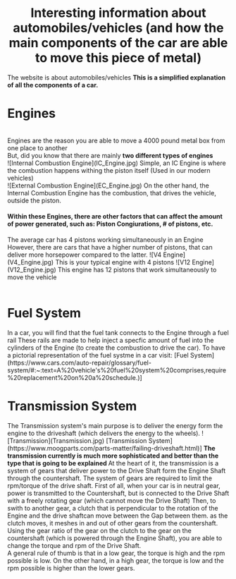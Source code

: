 <h1 align="center">
 Interesting information about automobiles/vehicles (and how the main components of the car are able to move this piece of metal)
</h1>
The website is about automobiles/vehicles
<strong> This is a simplified explanation of all the components of a car. </strong>
<p align="center">
<h1>  <strong> Engines </strong> </h1>
</p>
<br>
Engines are the reason you are able to move a 4000 pound metal box from one place to another
<br>
But, did you know that there are mainly <strong> two different types of engines </strong>
<br>
![Internal Combustion Engine](IC_Engine.jpg)
Simple, an IC Engine is where the combustion happens withing the piston itself (Used in our modern vehicles)
<br>
![External Combustion Engine](EC_Engine.jpg)
On the other hand, the Internal Combustion Engine has the combustion, that drives the vehicle, outside the piston.
<br>
<h4> Within these Engines, there are other factors that can affect the amount of power generated, such as: Piston Congiurations, # of pistons, etc. </h4>
The average car has 4 pistons working simultaneously in an Engine
However, there are cars that have a higher number of pistons, that can deliver more horsepower compared to the latter.
![V4 Engine](V4_Engine.jpg)
This is your typical engine with 4 pistons
![V12 Engine](V12_Engine.jpg)
This engine has 12 pistons that work simultaneously to move the vehicle
<br>
<br>
<h1> Fuel System</h1>
In a car, you will find that the fuel tank connects to the Engine through a fuel rail
These rails are made to help inject a specfic amount of fuel into the cylinders of the Engine (to create the combustion to drive the car).
To have a pictorial representation of the fuel systme in a car visit:
[Fuel System](https://www.cars.com/auto-repair/glossary/fuel-system/#:~:text=A%20vehicle's%20fuel%20system%20comprises,require%20replacement%20on%20a%20schedule.)]
<br>
<h1> Transmission System </h1>
The Transmission system's main purpose is to deliver the energy form the engine to the driveshaft (which delivers the energy to the wheels).
![Transmission](Transmission.jpg)
[Transmission System](https://www.moogparts.com/parts-matter/failing-driveshaft.html)]
<strong> The transmission currently is much more sophisticated and better than the type that is going to be explained </strong>
At the heart of it, the transmission is a system of gears that deliver power to the Drive Shaft form the Engine Shaft through the countershaft. 
The system of gears are required to limit the rpm/torque of the drive shaft. 
First of all, when your car is in neutral gear, power is transmitted to the Countershaft, but is connected to the Drive Shaft with a freely rotating gear (which cannot move the Drive Shaft)
Then, to swith to another gear, a clutch that is perpendicular to the rotation of the Engine and the drive shaftcan move between the Gap between them. as the clutch moves, it meshes in and out of other gears from the countershaft. Using the gear ratio of the gear on the clutch to the gear on the countershaft (which is powered through the Engine Shaft), you are able to change the torque and rpm of the Drive Shaft.
<br>
A general rule of thumb is that in a low gear, the torque is high and the rpm possible is low. On the other hand, in a high gear, the torque is low and the rpm possible is higher than the lower gears.
